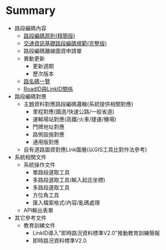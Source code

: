 # Summary

* 路段編碼內容
  * [路段編碼原則(精簡版)](Code/Code.md)
  * [交通資訊基礎路段編碼規範(完整版)](Code/Standard.md)
  * 路段編碼離線圖資申請單
  * 異動更新
    * 更新週期
    * 歷次版本
  * [路名碼一覽](20181008路名表/test.md)
  * [RoadID與LinkID關係](Code/RoadID.md)
* 路段編碼對應 
  * 主題資料對應路段編碼邏輯(系統提供相關對應)
    * 里程對應(國道/快速公路/一般省道)
    * 運輸場站對應(高鐵/火車/捷運/機場)
    * 門牌地址對應
    * 路側設施對應
    * 通用版對應
  * 自有道路圖資對應Link圖層(以GIS工具比對作法參考)
* 系統相關文件
  * 系統操作文件
    * 單路段選取工具
    * 多路段選取工具(輸入起迄坐標)
    * 多路段選取工具
    * 方位角工具
    * 匯入檔案格式/內容/亂碼處理
  * API輸出表單
* 其它參考文件
  * 教育訓練文件
    * LinkID導入"即時路況資料標準V2.0"推動教育訓練簡報
    * 即時路況資料標準V2.0
